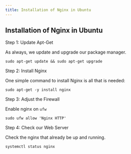 ```yaml
---
title: Installation of Nginx in Ubuntu
---
```


## Installation of Nginx in Ubuntu

Step 1: Update Apt-Get

As always, we update and upgrade our package manager.

`sudo apt-get update && sudo apt-get upgrade`

Step 2: Install Nginx

One simple command to install Nginx is all that is needed:

`sudo apt-get -y install nginx`

Step 3: Adjust the Firewall

Enable nginx on `ufw`

`sudo ufw allow 'Nginx HTTP'`

Step 4: Check our Web Server

Check the nginx that already be up and running.

`systemctl status nginx`
